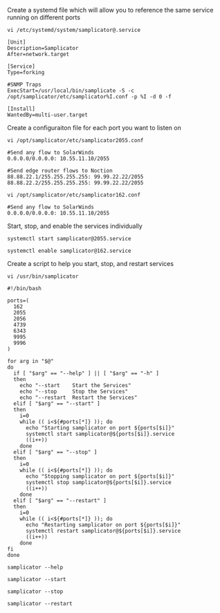 Create a systemd file which will allow you to reference the same service running on different ports

`vi /etc/systemd/system/samplicator@.service`


	[Unit]
	Description=Samplicator
	After=network.target

	[Service]
	Type=forking

	#SNMP Traps
	ExecStart=/usr/local/bin/samplicate -S -c /opt/samplicator/etc/samplicator%I.conf -p %I -d 0 -f

	[Install]
	WantedBy=multi-user.target


Create a configuraiton file for each port you want to listen on

`vi /opt/samplicator/etc/samplicator2055.conf`


	#Send any flow to SolarWinds
	0.0.0.0/0.0.0.0: 10.55.11.10/2055

	#Send edge router flows to Noction
	88.88.22.1/255.255.255.255: 99.99.22.22/2055
	88.88.22.2/255.255.255.255: 99.99.22.22/2055


`vi /opt/samplicator/etc/samplicator162.conf`


	#Send any flow to SolarWinds
	0.0.0.0/0.0.0.0: 10.55.11.10/2055


Start, stop, and enable the services individually

`systemctl start samplicator@2055.service`

`systemctl enable samplicator@162.service`

Create a script to help you start, stop, and restart services

`vi /usr/bin/samplicator`


	#!/bin/bash
	
	ports=(
	  162
	  2055
	  2056
	  4739
	  6343
	  9995
	  9996
	)
	
	for arg in "$@"
	do
	  if [ "$arg" == "--help" ] || [ "$arg" == "-h" ]
	  then
	    echo "--start    Start the Services"
	    echo "--stop     Stop the Services"
	    echo "--restart  Restart the Services"
	  elif [ "$arg" == "--start" ]
	  then
	    i=0
	    while (( i<${#ports[*]} )); do
	      echo "Starting samplicator on port ${ports[$i]}"
	      systemctl start samplicator@${ports[$i]}.service
	      ((i++))
	    done
	  elif [ "$arg" == "--stop" ]
	  then
	    i=0
	    while (( i<${#ports[*]} )); do
	      echo "Stopping samplicator on port ${ports[$i]}"
	      systemctl stop samplicator@${ports[$i]}.service
	      ((i++))
	    done
	  elif [ "$arg" == "--restart" ]
	  then
	    i=0
	    while (( i<${#ports[*]} )); do
	      echo "Restarting samplicator on port ${ports[$i]}"
	      systemctl restart samplicator@${ports[$i]}.service
	      ((i++))
	    done
	fi
	done


`samplicator --help`

`samplicator --start`

`samplicator --stop`

`samplicator --restart`
